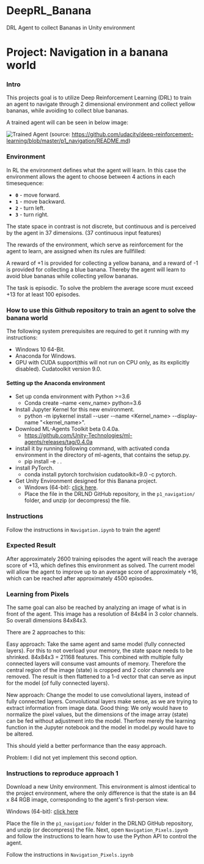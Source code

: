 # DeepRL_Banana
DRL Agent to collect Bananas in Unity environment


# Project: Navigation in a banana world

### Intro

[//]: # (Image References)

[image1]: https://user-images.githubusercontent.com/10624937/42135619-d90f2f28-7d12-11e8-8823-82b970a54d7e.gif "Trained Agent"


This projects goal is to utilize Deep Reinforcement Learning (DRL) to train an agent to navigate through 2 dimensional environment and collect yellow bananas, while avoiding to collect blue bananas.

A trained agent will can be seen in below image: 

![Trained Agent][image1]
(source: https://github.com/udacity/deep-reinforcement-learning/blob/master/p1_navigation/README.md)

### Environment
In RL the environment defines what the agent will learn. In this case the environment allows the agent to choose between 4 actions in each timesequence:

- **`0`** - move forward.
- **`1`** - move backward.
- **`2`** - turn left.
- **`3`** - turn right.

The state space in contrast is not discrete, but continuous and is perceived by the agent in 37 dimensions. (37 continuous input features)

The rewards of the environment, which serve as reinforcement for the agent to learn, are assigned when its rules are fullfilled:

A reward of +1 is provided for collecting a yellow banana, and a reward of -1 is provided for collecting a blue banana.  Thereby the agent will learn to avoid blue bananas while collecting yellow bananas.

The task is episodic. To solve the problem the average score must exceed +13 for at least 100 episodes.

### How to use this Github repository to train an agent to solve the banana world

The following system prerequisites are required to get it running with my instructions:

- Windows 10 64-Bit.
- Anaconda for Windows.
- GPU with CUDA support(this will not run on CPU only, as its explicitly disabled).
    Cudatoolkit version 9.0.

#### Setting up the Anaconda environment

- Set up conda environment with Python >=3.6
	- Conda create –name <env_name> python=3.6
- Install Jupyter Kernel for this new environment.
    - python -m ipykernel install --user --name <Kernel_name> --display-name "<kernel_name>".
- Download ML-Agents Toolkit beta 0.4.0a.
   - https://github.com/Unity-Technologies/ml-agents/releases/tag/0.4.0a
- install it by running following command, with activated conda environment in the directory of ml-agents, that contains the setup.py.
   - pip install -e . .
- install PyTorch.
    - conda install pytorch torchvision cudatoolkit=9.0 -c pytorch.
- Get Unity Environment designed for this Banana project.
   -  Windows (64-bit): [click here](https://s3-us-west-1.amazonaws.com/udacity-drlnd/P1/Banana/Banana_Windows_x86_64.zip).
    - Place the file in the DRLND GitHub repository, in the `p1_navigation/` folder, and unzip (or decompress) the file. 

### Instructions

Follow the instructions in `Navigation.ipynb` to train the agent!

### Expected Result
After approximately 2600 training episodes the agent will reach the average score of +13, which defines this environment as solved.
The current model will allow the agent to improve up to an average score of approximately +16, which can be reached after approximately 4500 episodes.


### Learning from Pixels

The same goal can also be reached by analyzing an image of what is in front of the agent. This image has a resolution of 84x84 in 3 color channels. So overall dimensions 84x84x3.

There are 2 approaches to this:

Easy approach:
Take the same agent and same model (fully connected layers). For this to not overload your memory, the state space needs to be shrinked. 
84x84x3 = 21168 features. This combined with multiple fully connected layers will consume vast amounts of memory.
Therefore the central region of the image (state) is cropped and 2 color channels are removed. The result is then flattened to a 1-d vector that can serve as input for the model (of fully connected layers).

New approach:
Change the model to use convolutional layers, instead of fully connected layers. Convolutional layers make sense, as we are trying to extract information from image data. Good thing: We only would have to normalize the pixel values, but the dimensions of the image array (state) can be fed without adjustment into the model. Therfore merely the learning function in the Jupyter notebook and the model in model.py would have to be altered.

This should yield a better performance than the easy approach.

Problem: I did not yet implement this second option.

### Instructions to reproduce approach 1

Download a new Unity environment.  This environment is almost identical to the project environment, where the only difference is that the state is an 84 x 84 RGB image, corresponding to the agent's first-person view. 

Windows (64-bit): [click here](https://s3-us-west-1.amazonaws.com/udacity-drlnd/P1/Banana/VisualBanana_Windows_x86_64.zip)

Place the file in the `p1_navigation/` folder in the DRLND GitHub repository, and unzip (or decompress) the file.  Next, open `Navigation_Pixels.ipynb` and follow the instructions to learn how to use the Python API to control the agent.

Follow the instructions in `Navigation_Pixels.ipynb`
